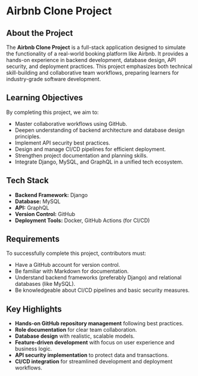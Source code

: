 # Airbnb Clone Project

## About the Project
The **Airbnb Clone Project** is a full-stack application designed to simulate the functionality of a real-world booking platform like Airbnb. It provides a hands-on experience in backend development, database design, API security, and deployment practices. This project emphasizes both technical skill-building and collaborative team workflows, preparing learners for industry-grade software development.

## Learning Objectives
By completing this project, we aim to:
- Master collaborative workflows using GitHub.
- Deepen understanding of backend architecture and database design principles.
- Implement API security best practices.
- Design and manage CI/CD pipelines for efficient deployment.
- Strengthen project documentation and planning skills.
- Integrate Django, MySQL, and GraphQL in a unified tech ecosystem.

## Tech Stack
- **Backend Framework:** Django
- **Database:** MySQL
- **API:** GraphQL
- **Version Control:** GitHub
- **Deployment Tools:** Docker, GitHub Actions (for CI/CD)

## Requirements
To successfully complete this project, contributors must:
- Have a GitHub account for version control.
- Be familiar with Markdown for documentation.
- Understand backend frameworks (preferably Django) and relational databases (like MySQL).
- Be knowledgeable about CI/CD pipelines and basic security measures.

## Key Highlights
- **Hands-on GitHub repository management** following best practices.
- **Role documentation** for clear team collaboration.
- **Database design** with realistic, scalable models.
- **Feature-driven development** with focus on user experience and business logic.
- **API security implementation** to protect data and transactions.
- **CI/CD integration** for streamlined development and deployment workflows.
